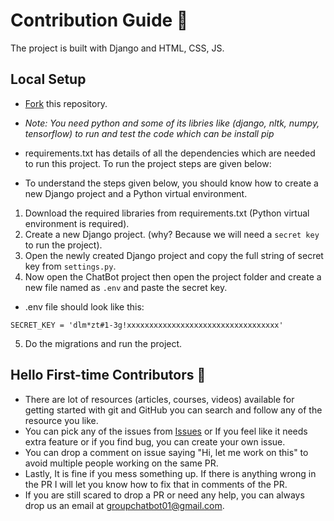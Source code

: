 # Contribution Guide 🤖
The project is built with Django and HTML, CSS, JS.

## Local Setup
- [Fork](https://github.com/PranavDalvi/Django-ChatBot/fork) this repository.
- *Note: You need python and some of its libries like (django, nltk, numpy, tensorflow) to run and test the code which can be install pip*
- requirements.txt has details of all the dependencies which are needed to run this project. To run the project steps are given below:

- To understand the steps given below, you should know how to create a new Django project and a Python virtual environment.
1. Download the required libraries from requirements.txt (Python virtual environment is required).
2. Create a new Django project. (why? Because we will need a `secret key` to run the project).
3. Open the newly created Django project and copy the full string of secret key from `settings.py`.
4. Now open the ChatBot project then open the project folder and create a new file named as `.env` and paste the secret key.
- .env file should look like this:
```
SECRET_KEY = 'dlm*zt#1-3g!xxxxxxxxxxxxxxxxxxxxxxxxxxxxxxxxxx'
```
5. Do the migrations and run the project.

## Hello First-time Contributors 👋
- There are lot of resources (articles, courses, videos) available for getting started with git and GitHub you can search and follow any of the resource you like.
- You can pick any of the issues from [Issues](https://github.com/PranavDalvi/Django-ChatBot/issues) or If you feel like it needs extra feature or if you find bug, you can create your own issue.
- You can drop a comment on issue saying "Hi, let me work on this" to avoid multiple people working on the same PR.
- Lastly, It is fine if you mess something up. If there is anything wrong in the PR I will let you know how to fix that in comments of the PR.
- If you are still scared to drop a PR or need any help, you can always drop us an email at groupchatbot01@gmail.com.
